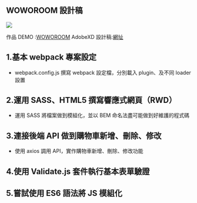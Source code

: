 ## WOWOROOM 設計稿

![](https://i.imgur.com/CJcJyS0.png)

作品 DEMO :[WOWOROOM](https://sharon89065.github.io/WOWOROOM/)
AdobeXD 設計稿:[網址](https://xd.adobe.com/view/a48b8617-4588-4817-9062-b62130dce916-f1d8/variables/)

## 1.基本 webpack 專案設定

- webpack.config.js 撰寫 webpack 設定檔，分別載入 plugin、及不同 loader 設置

## 2.運用 SASS、HTML5 撰寫響應式網頁（RWD）

- 運用 SASS 將檔案做到模組化，並以 BEM 命名法盡可能做到好維護的程式碼

## 3.連接後端 API 做到購物車新增、刪除、修改

- 使用 axios 調用 API，實作購物車新增、刪除、修改功能

## 4.使用 Validate.js 套件執行基本表單驗證

## 5.嘗試使用 ES6 語法將 JS 模組化
